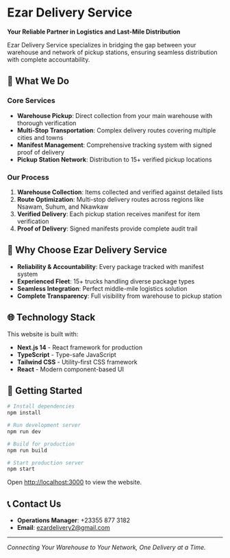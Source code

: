 # Ezar Delivery Service

**Your Reliable Partner in Logistics and Last-Mile Distribution**

Ezar Delivery Service specializes in bridging the gap between your warehouse and network of pickup stations, ensuring seamless distribution with complete accountability.

## 🚚 What We Do

### Core Services
- **Warehouse Pickup**: Direct collection from your main warehouse with thorough verification
- **Multi-Stop Transportation**: Complex delivery routes covering multiple cities and towns
- **Manifest Management**: Comprehensive tracking system with signed proof of delivery
- **Pickup Station Network**: Distribution to 15+ verified pickup locations

### Our Process
1. **Warehouse Collection**: Items collected and verified against detailed lists
2. **Route Optimization**: Multi-stop delivery routes across regions like Nsawam, Suhum, and Nkawkaw
3. **Verified Delivery**: Each pickup station receives manifest for item verification
4. **Proof of Delivery**: Signed manifests provide complete audit trail

## 🎯 Why Choose Ezar Delivery Service

- **Reliability & Accountability**: Every package tracked with manifest system
- **Experienced Fleet**: 15+ trucks handling diverse package types
- **Seamless Integration**: Perfect middle-mile logistics solution
- **Complete Transparency**: Full visibility from warehouse to pickup station

## 🌐 Technology Stack

This website is built with:
- **Next.js 14** - React framework for production
- **TypeScript** - Type-safe JavaScript
- **Tailwind CSS** - Utility-first CSS framework
- **React** - Modern component-based UI

## 🚀 Getting Started

```bash
# Install dependencies
npm install

# Run development server
npm run dev

# Build for production
npm run build

# Start production server
npm start
```

Open [http://localhost:3000](http://localhost:3000) to view the website.

## 📞 Contact Us

- **Operations Manager**: +23355 877 3182
- **Email**: ezardelivery2@gmail.com

---

*Connecting Your Warehouse to Your Network, One Delivery at a Time.*
